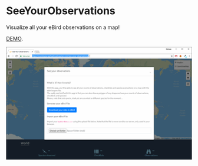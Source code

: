 # SeeYourObservations
Visualize all your eBird observations on a map!

[DEMO](https://zoziologie.raphaelnussbaumer.com/see-your-observations/).

![Exemple](https://raw.githubusercontent.com/Zoziologie/SeeYourObservations/master/sYO.gif)


